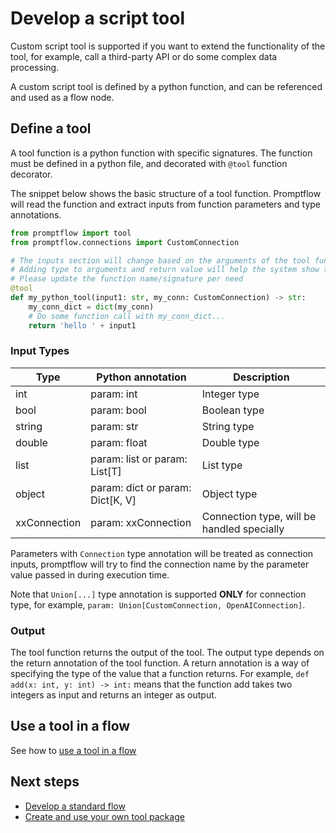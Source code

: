 # Develop a script tool
Custom script tool is supported if you want to extend the functionality of the tool, for example, call a third-party API 
or do some complex data processing.

A custom script tool is defined by a python function, and can be referenced and used as a flow node.

## Define a tool
A tool function is a python function with specific signatures. The function must be defined in a python file, and 
decorated with `@tool` function decorator.

The snippet below shows the basic structure of a tool function. Promptflow will read the function and extract inputs
from function parameters and type annotations. 

```python
from promptflow import tool
from promptflow.connections import CustomConnection

# The inputs section will change based on the arguments of the tool function, after you save the code
# Adding type to arguments and return value will help the system show the types properly
# Please update the function name/signature per need
@tool
def my_python_tool(input1: str, my_conn: CustomConnection) -> str:
    my_conn_dict = dict(my_conn)
    # Do some function call with my_conn_dict...
    return 'hello ' + input1
```

### Input Types

| Type | Python annotation             | Description                                |
| ---- |-------------------------------|--------------------------------------------|
| int | param: int                    | Integer type                               |
| bool | param: bool                   | Boolean type                               |
| string | param: str                    | String type                                |
| double | param: float                  | Double type                                |
| list | param: list or param: List[T] | List type                                  |
| object | param: dict or param: Dict[K, V] | Object type                                |
| xxConnection | param: xxConnection | Connection type, will be handled specially |


Parameters with `Connection` type annotation will be treated as connection inputs, promptflow will try to find
the connection name by the parameter value passed in during execution time.

Note that `Union[...]` type annotation is supported **ONLY** for connection type, 
for example, `param: Union[CustomConnection, OpenAIConnection]`.

### Output
The tool function returns the output of the tool. The output type depends on the return annotation of the tool function. 
A return annotation is a way of specifying the type of the value that a function returns. 
For example, `def add(x: int, y: int) -> int:` means that the function add takes two integers as input and returns an integer as output.

## Use a tool in a flow
See how to [use a tool in a flow](develop-a-flow/develop-standard-flow.md#add-tool-as-your-need)

## Next steps
- [Develop a standard flow](develop-a-flow/develop-standard-flow.md)
- [Create and use your own tool package](how-to-create-and-use-your-own-tool-package.md)